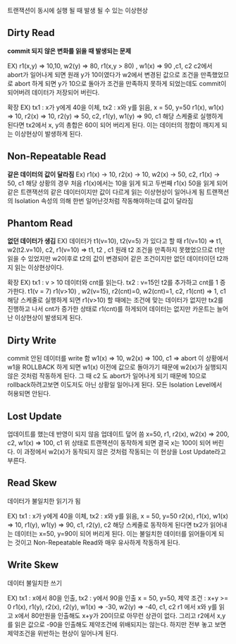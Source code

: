 트랜잭션이 동시에 실행 될 때 발생 될 수 있는 이상현상

## Dirty Read
**commit 되지 않은 변화를 읽을 때 발생되는 문제**

EX) r1(x,y) => 10,10, w2(y) => 80, r1(x,y > 80) , w1(x) => 90  ,c1, c2
c2에서 abort가 일어나게 되면 원래 y가 10이였다가 w2에서 변경된 값으로 조건을 만족했었므로
abort 하게 되면 y가 10으로 돌아가 조건을 만족하지 못하게 되었는데도 commit이 되어버려 데이터가 저장되어 버린다.

확장
EX) tx1 : x가 y에게 40을 이체, tx2 : x와 y를 읽음,  x = 50, y=50
r1(x), w1(x) => 10, r2(x) => 10, r2(y) => 50, c2, r1(y), w1(y) => 90, c1
해당 스케줄로 실행하게 된다면 tx2에서 x, y의 총합은 60이 되어 버리게 된다.
이는 데이터의 정합이 깨지게 되는 이상현상이 발생하게 된다.

## Non-Repeatable Read
**같은 데이터의 값이 달라짐**
Ex) r1(x) -> 10, r2(x) -> 10, w2(x) -> 50, c2, r1(x) -> 50, c1
해당 상황의 경우 처음 r1(x)에서는 10을 읽게 되고 두번째 r1(x) 50을 읽게 되어 같은 트랜잭션의 같은 데이터이지만 값이 다르게 읽는 이상현상이 일어나게 됨
트랜잭션의 Isolation 속성의 의해 한번 일어난것처럼 작동해야하는데 값이 달라짐

## Phantom Read
**없던 데이터가 생김**
EX) 데이터가 t1(v=10), t2(v=5) 가 있다고 할 때
r1(v=10) => t1, w2(t2.v=10), c2, r1(v=10) => t1, t2 , c1
원래 t2 조건을 만족하지 못했었으므로 t1만 읽을 수 있었지만 w2이후로 t2의 값이 변경되어 같은 조건이지만 없던 데이터이던 t2까지 읽는 이상현상이다.

확장
EX) tx1 : v > 10 데이터와 cnt를 읽는다. tx2 : v=15인 t2를 추가하고 cnt를 1 증가한다. t1(v = 7)
r1(v>10) , w2(v=15), r2(cnt)=0, w2(cnt)=1, c2, r1(cnt) => 1, c1
해당 스케줄로 실행하게 되면 r1(v>10) 할 때에는 조건에 맞는 데이터가 없지만 tx2를 진행하고 나서 cnt가 증가한 상태로 r1(cnt)를 하게되어 데이터는 없지만 카운트는 늘어난 이상현상이 발생되게 된다.

## Dirty Write
commit 안된 데이터를 write 함
w1(x) => 10, w2(x) => 100, c1 => abort 
이 상황에서 w1을 ROLLBACK 하게 되면 w1(x) 이전에 값으로 돌아가기 때문에 w2(x)가 실행되지 않은 것처럼 작동하게 된다.
그 때 c2 도 abort가 일어나게 되기 때문에 10으로 rollback하려고보면 이도저도 아닌 상황일 일어나게 된다.
모든 Isolation Level에서 허용되면 안된다.

## Lost Update
업데이트를 했는데 반영이 되지 않음 업데이트 덮어 씀
x=50, r1, r2(x), w2(x) => 200, c2, w1(x) => 100, c1
위 상태로 트랜잭션이 동작하게 되면 결국 x는 100이 되어 버린다. 이 과정에서 w2(x)가 동작되지 않은 것처럼 작동되는 이 현상을 Lost Update라고 부른다.

## Read Skew
데이터가 불일치한 읽기가 됨

EX) tx1 : x가 y에게 40을 이체, tx2 : x와 y를 읽음,  x = 50, y=50
r2(x), r1(x), w1(x) => 10, r1(y), w1(y) => 90, c1, r2(y), c2
해당 스케줄로 동작하게 된다면 tx2가 읽어내는 데이터는 x=50, y=90이 되어 버리게 된다. 이는 불일치한 데이터를 읽어들이게 되는 것이고 Non-Repeatable Read와 매우 유사하게 작동하게 된다.

## Write Skew
데이터 불일치한 쓰기

EX) tx1 : x에서 80을 인출, tx2 : y에서 90을 인출  x = 50, y=50, 제약 조건 : x+y >= 0
r1(x), r1(y), r2(x), r2(y), w1(x) => -30, w2(y) => -40, c1, c2
r1 에서 x와 y를 읽고 x에서 80만원을 인출해도 x+y가 20이므로 아무런 상관이 없다.
그리고 r2에서 x,y를 읽은 값으로 -90을 인출해도 제약조건에 위배되지는 않는다.
하지만 전부 놓고 보면 제약조건을 위반하는 현상이 일어나게 된다.

